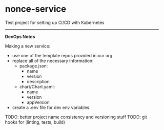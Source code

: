 # nonce-service
Test project for setting up CI/CD with Kubernetes

---

**DevOps Notes**

Making a new service:
- use one of the template repos provided in our org
- replace all of the necessary information:
  - package.json:
    - name
    - version
    - description
  - chart/Chart.yaml:
    - name
    - version
    - appVersion
- create a .env file for dev env variables

TODO: better project name consistency and versioning stuff
TODO: git hooks for (linting, tests, build)
